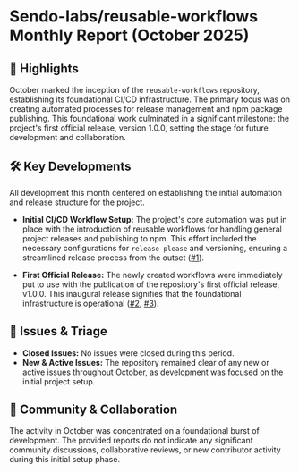 # Sendo-labs/reusable-workflows Monthly Report (October 2025)

## 🚀 Highlights
October marked the inception of the `reusable-workflows` repository, establishing its foundational CI/CD infrastructure. The primary focus was on creating automated processes for release management and npm package publishing. This foundational work culminated in a significant milestone: the project's first official release, version 1.0.0, setting the stage for future development and collaboration.

## 🛠️ Key Developments
All development this month centered on establishing the initial automation and release structure for the project.

-   **Initial CI/CD Workflow Setup:** The project's core automation was put in place with the introduction of reusable workflows for handling general project releases and publishing to npm. This effort included the necessary configurations for `release-please` and versioning, ensuring a streamlined release process from the outset ([#1](https://github.com/Sendo-labs/reusable-workflows/pull/1)).

-   **First Official Release:** The newly created workflows were immediately put to use with the publication of the repository's first official release, v1.0.0. This inaugural release signifies that the foundational infrastructure is operational ([#2](https://github.com/Sendo-labs/reusable-workflows/pull/2), [#3](https://github.com/Sendo-labs/reusable-workflows/pull/3)).

## 🐛 Issues & Triage
-   **Closed Issues:** No issues were closed during this period.
-   **New & Active Issues:** The repository remained clear of any new or active issues throughout October, as development was focused on the initial project setup.

## 💬 Community & Collaboration
The activity in October was concentrated on a foundational burst of development. The provided reports do not indicate any significant community discussions, collaborative reviews, or new contributor activity during this initial setup phase.